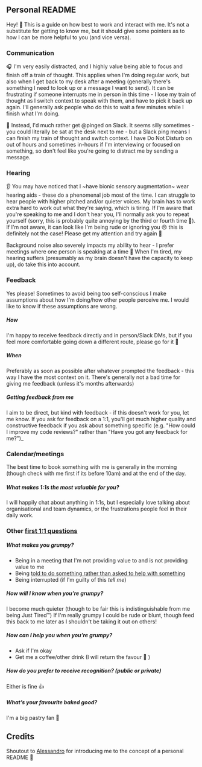 ## Personal README ##

Hey! 👋 This is a guide on how best to work and interact with me. It's not a substitute for getting to know me, but it should give some pointers as to how I can be more helpful to you (and vice versa).

### Communication

🎧 I'm very easily distracted, and I highly value being able to focus and finish off a train of thought. This applies when I'm doing regular work, but also when I get back to my desk after a meeting (generally there's something I need to look up or a message I want to send). It can be frustrating if someone interrupts me in person in this time - I lose my train of thought as I switch context to speak with them, and have to pick it back up again. I'll generally ask people who do this to wait a few minutes while I finish what I'm doing.

💬 Instead, I'd much rather get @pinged on Slack. It seems silly sometimes - you could literally be sat at the desk next to me - but a Slack ping means I can finish my train of thought and switch context. I have Do Not Disturb on out of hours and sometimes in-hours if I'm interviewing or focused on something, so don't feel like you're going to distract me by sending a message.

### Hearing

👂 You may have noticed that I ~have bionic sensory augmentation~ wear hearing aids - these do a phenomenal job most of the time. I can struggle to hear people with higher pitched and/or quieter voices. My brain has to work extra hard to work out what they're saying, which is tiring. If I'm aware that you're speaking to me and I don't hear you, I'll normally ask you to repeat yourself (sorry, this is probably quite annoying by the third or fourth time 😬). If I'm not aware, it can look like I'm being rude or ignoring you 😢 this is definitely not the case! Please get my attention and try again 🙂

Background noise also severely impacts my ability to hear - I prefer meetings where one person is speaking at a time 🙏
When I'm tired, my hearing suffers (presumably as my brain doesn't have the capacity to keep up), do take this into account.

### Feedback

Yes please! Sometimes to avoid being too self-conscious I make assumptions about how I'm doing/how other people perceive me. I would like to know if these assumptions are wrong.

##### How

I'm happy to receive feedback directly and in person/Slack DMs, but if you feel more comfortable going down a different route, please go for it 🙏

##### When

Preferably as soon as possible after whatever prompted the feedback - this way I have the most context on it. There's generally not a bad time for giving me feedback (unless it's months afterwards)

##### Getting feedback from me

I aim to be direct, but kind with feedback - if this doesn't work for you, let me know. If you ask for feedback on a 1:1, you'll get much higher quality and constructive feedback if you ask about something specific (e.g. "How could I improve my code reviews?" rather than "Have you got any feedback for me?")_

### Calendar/meetings

The best time to book something with me is generally in the morning (though check with me first if its before 10am) and at the end of the day.

##### What makes 1:1s the most valuable for you?

I will happily chat about anything in 1:1s, but I especially love talking about organisational and team dynamics, or the frustrations people feel in their daily work.

### Other [first 1:1 questions](https://larahogan.me/blog/first-one-on-one-questions/)

##### What makes you grumpy?
- Being in a meeting that I'm not providing value to and is not providing value to me
- Being [told to do something rather than asked to help with something](https://bobramseyseminars.com/2014/02/14/ask-vs-tell/)
- Being interrupted (if I'm guilty of this *tell me*)

##### How will I know when you’re grumpy?

I become much quieter (though to be fair this is indistinguishable from me being Just Tired™️)
If I'm really grumpy I could be rude or blunt, though feed this back to me later as I shouldn't be taking it out on others!

##### How can I help you when you’re grumpy?

- Ask if I'm okay
- Get me a coffee/other drink (I will return the favour 💜 )

##### How do you prefer to receive recognition? (public or private)

Either is fine 👍

##### What’s your favourite baked good?

I'm a big pastry fan 🥐

## Credits

Shoutout to [Alessandro](https://github.com/amencarini/README) for introducing me to the concept of a personal README 🙌
